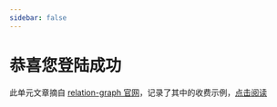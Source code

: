 ```yaml
---
sidebar: false
---
```


<AuthGuard>

# 恭喜您登陆成功

此单元文章摘自 [relation-graph 官网](https://relation-graph.com/#/index)，记录了其中的收费示例，[点击阅读](./overview.md)

</AuthGuard>
